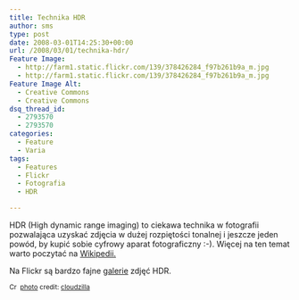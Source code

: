 ```yaml
---
title: Technika HDR
author: sms
type: post
date: 2008-03-01T14:25:30+00:00
url: /2008/03/01/technika-hdr/
Feature Image:
  - http://farm1.static.flickr.com/139/378426284_f97b261b9a_m.jpg
  - http://farm1.static.flickr.com/139/378426284_f97b261b9a_m.jpg
Feature Image Alt:
  - Creative Commons
  - Creative Commons
dsq_thread_id:
  - 2793570
  - 2793570
categories:
  - Feature
  - Varia
tags:
  - Features
  - Flickr
  - Fotografia
  - HDR

---
```

HDR (High dynamic range imaging) to ciekawa technika w fotografii pozwalająca uzyskać zdjęcia w dużej rozpiętości tonalnej i jeszcze jeden powód, by kupić sobie cyfrowy aparat fotograficzny :-). Więcej na ten temat warto poczytać na [Wikipedii.][1]

Na Flickr są bardzo fajne [galerie][2] zdjęć HDR.

<small><a href="http://www.photodropper.com/creative-commons/" title="creative commons" target="_blank"><img src="http://www.dziennikarz.pl/wp-content/plugins/photo_dropper/images/cc.png" alt="Creative Commons License" align="absmiddle" border="0" height="16" width="16" /></a> <a href="http://www.photodropper.com/photos/" target="_blank">photo</a> credit: <a href="http://www.flickr.com/photos/46261842@N00/378426284/" title="cloudzilla" target="_blank">cloudzilla</a></small>

 [1]: http://pl.wikipedia.org/wiki/High_dynamic_range_imaging
 [2]: http://flickr.com/search/?q=HDR